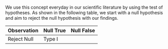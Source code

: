We use this concept everyday in our scientific literature by using the test of hypotheses. As shown in the following table, we start with a null hypothesis and aim to reject the null hypothesis with our findings. 

| Observation | Null True | Null False |
|-------------|-----------|------------|
| Reject Null | Type I 
